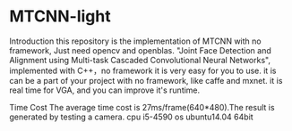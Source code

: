 # MTCNN-light
Introduction
this repository is the implementation of MTCNN with no framework,  Just need opencv and openblas.
"Joint Face Detection and Alignment using Multi-task Cascaded Convolutional Neural Networks", implemented with C++，no framework
it is very easy for you to use.
it is can be a part of your project with no framework, like caffe and mxnet.
it is real time for VGA, and you can improve it's runtime.

Time Cost
The average time cost is 27ms/frame(640*480).The result is generated by testing a camera. 
cpu   i5-4590
os    ubuntu14.04   64bit
